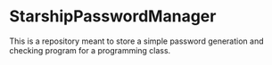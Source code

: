 # StarshipPasswordManager
This is a repository meant to store a simple password generation and checking program for a programming class.
